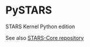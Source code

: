 # PySTARS
STARS Kernel Python edition

See also [STARS-Core repository](https://github.com/IMSS-PhotonFactory/STARS-Core)
